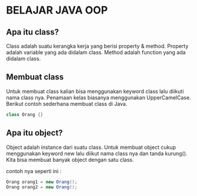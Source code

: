 # BELAJAR JAVA OOP

## Apa itu class?

Class adalah suatu kerangka kerja yang berisi property & method. Property adalah variable yang ada didalam class.
Method adalah function yang ada didalam class.

## Membuat class

Untuk membuat class kalian bisa menggunakan keyword class lalu diikuti nama class nya.
Penamaan kelas biasanya menggunakan UpperCamelCase. Berikut contoh sederhana membuat class di Java.

```java
class Orang {}
```

## Apa itu object?

Object adalah instance dari suatu class. Untuk membuat object cukup 
menggunakan keyword new lalu diikut nama class nya dan tanda kurung().
Kita bisa membuat banyak object dengan satu class.

contoh nya seperti ini :
```java
Orang orang1 = new Orang();
Orang orang2 = new Orang();
```